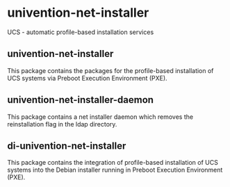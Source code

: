 # univention-net-installer
UCS - automatic profile-based installation services

## univention-net-installer
This package contains the packages for the profile-based installation of UCS systems via Preboot Execution Environment (PXE).

## univention-net-installer-daemon
This package contains a net installer daemon which removes the reinstallation flag in the ldap directory.

## di-univention-net-installer
This package contains the integration of profile-based installation of UCS systems into the Debian installer running in Preboot Execution Environment (PXE).
